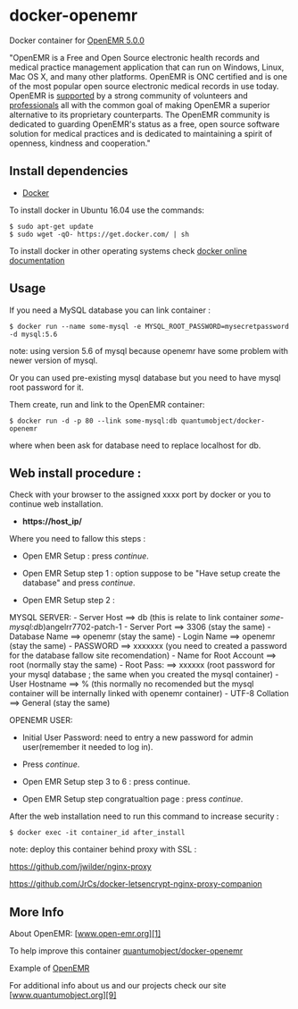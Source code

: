 # docker-openemr

Docker container for [OpenEMR 5.0.0][3]

"OpenEMR is a Free and Open Source electronic health records and medical practice management application that can run on Windows, Linux, Mac OS X, and many other platforms. OpenEMR is ONC certified and is one of the most popular open source electronic medical records in use today. OpenEMR is [supported][6] by a strong community of volunteers and [professionals][7] all with the common goal of making OpenEMR a superior alternative to its proprietary counterparts. The OpenEMR community is dedicated to guarding OpenEMR's status as a free, open source software solution for medical practices and is dedicated to maintaining a spirit of openness, kindness and cooperation."

## Install dependencies

  - [Docker][2]

To install docker in Ubuntu 16.04 use the commands:

    $ sudo apt-get update
    $ sudo wget -qO- https://get.docker.com/ | sh

 To install docker in other operating systems check [docker online documentation][4]

## Usage

If you need a MySQL database you can link container :

    $ docker run --name some-mysql -e MYSQL_ROOT_PASSWORD=mysecretpassword -d mysql:5.6
    
note: using version 5.6 of mysql because openemr have some problem with newer version of mysql.
    
Or you can used pre-existing mysql database but you need to have mysql root password for it.

Them create, run and link to the OpenEMR container:

    $ docker run -d -p 80 --link some-mysql:db quantumobject/docker-openemr

where when been ask for database need to replace localhost for db.

## Web install procedure :

Check with your browser to the assigned xxxx port by docker or you to continue web installation.

  - **https://host_ip/**

Where you need to fallow this steps :

  - Open EMR Setup : press _continue_.

  - Open EMR Setup step 1 : option suppose to be "Have setup create the database" and press _continue_.

  - Open EMR Setup step 2 : 

   MYSQL SERVER: 
    - Server Host ==> db  (this is relate to link container _some-mysql:db_)angelrr7702-patch-1
    - Server Port ==> 3306 (stay the same)
    - Database Name ==> openemr (stay the same)
    - Login Name ==> openemr (stay the same)
    - PASSWORD ==>  xxxxxxx  (you need to created a password for the database fallow site recomendation)
    - Name for Root Account ==> root (normally stay the same)
    - Root Pass:  ==> xxxxxx (root password for your mysql database ; the same when you created the mysql container)
    - User Hostname ==> %  (this normally no recomended but the mysql container will be internally linked with openemr container)
    - UTF-8 Collation ==> General (stay the same)
 
  OPENEMR USER:

   - Initial User Password: need to entry a new password for admin user(remember it needed to log in).
   - Press _continue_.

- Open EMR Setup step 3 to 6 : press continue.

- Open EMR Setup step congratualtion page : press _continue_.

After the web installation need to run this command to increase security :

    $ docker exec -it container_id after_install

note: deploy this container behind proxy with SSL :

https://github.com/jwilder/nginx-proxy

https://github.com/JrCs/docker-letsencrypt-nginx-proxy-companion

## More Info

About OpenEMR: [www.open-emr.org][1]

To help improve this container [quantumobject/docker-openemr][5]

Example of [OpenEMR][8]

For additional info about us and our projects check our site [www.quantumobject.org][9]

[1]:http://open-emr.org/
[2]:https://www.docker.com
[3]:http://open-emr.org/wiki/index.php/OpenEMR_Downloads
[4]:http://docs.docker.com
[5]:https://github.com/QuantumObject/docker-openemr
[6]:http://open-emr.org/wiki/index.php/OpenEMR_Support_Guide
[7]:http://open-emr.org/wiki/index.php/OpenEMR_Professional_Support
[8]:https://openemr.quantumobject.com/
[9]:https://www.quantumobject.org/
